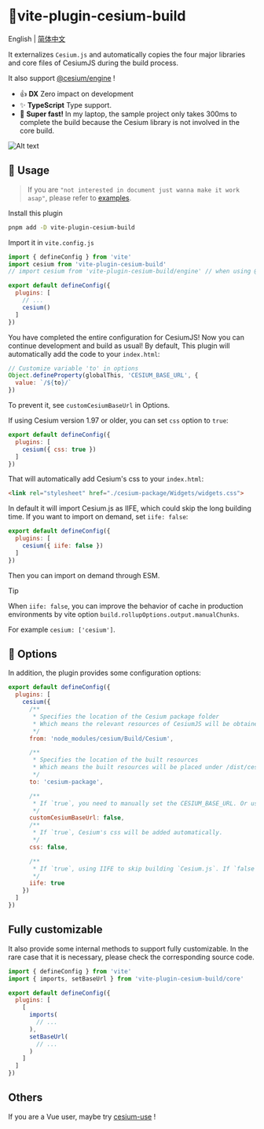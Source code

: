 # :tada:vite-plugin-cesium-build

English | [简体中文](/README.zh-CN.md)

It externalizes `Cesium.js` and automatically copies the four major libraries and core files of CesiumJS during the build process.

It also support [@cesium/engine](https://community.cesium.com/t/cesium-engine-and-cesium-widgets-are-now-available-for-testing/20898) !

- :+1: **DX** Zero impact on development
- :sparkles: **TypeScript** Type support.
- :rocket: **Super fast!** In my laptop, the sample project only takes 300ms to complete the build because the Cesium library is not involved in the core build.

![Alt text](readme-image.png)

## :memo: Usage

> If you are `"not interested in document just wanna make it work asap"`, please refer to [examples](https://github.com/s3xysteak/vite-plugin-cesium-build/tree/main/examples).

Install this plugin

```sh
pnpm add -D vite-plugin-cesium-build
```

Import it in `vite.config.js`

```javascript
import { defineConfig } from 'vite'
import cesium from 'vite-plugin-cesium-build'
// import cesium from 'vite-plugin-cesium-build/engine' // when using @cesium/engine

export default defineConfig({
  plugins: [
    // ...
    cesium()
  ]
})
```

You have completed the entire configuration for CesiumJS! Now you can continue development and build as usual!
By default, This plugin will automatically add the code to your `index.html`:

```javascript
// Customize variable 'to' in options
Object.defineProperty(globalThis, 'CESIUM_BASE_URL', {
  value: `/${to}/`
})
```

To prevent it, see `customCesiumBaseUrl` in Options.

If using Cesium version 1.97 or older, you can set `css` option to `true`:

```javascript
export default defineConfig({
  plugins: [
    cesium({ css: true })
  ]
})
```

That will automatically add Cesium's css to your `index.html`:

```html
<link rel="stylesheet" href="./cesium-package/Widgets/widgets.css">
```

In default it will import Cesium.js as IIFE, which could skip the long building time. If you want to import on demand, set `iife: false`:

```javascript
export default defineConfig({
  plugins: [
    cesium({ iife: false })
  ]
})
```

Then you can import on demand through ESM.

> [!TIP]
> When `iife: false`, you can improve the behavior of cache in production environments by vite option `build.rollupOptions.output.manualChunks`.
>
> For example `cesium: ['cesium']`.

## :wrench: Options

In addition, the plugin provides some configuration options:

```javascript
export default defineConfig({
  plugins: [
    cesium({
      /**
       * Specifies the location of the Cesium package folder
       * Which means the relevant resources of CesiumJS will be obtained from this folder
       */
      from: 'node_modules/cesium/Build/Cesium',

      /**
       * Specifies the location of the built resources
       * Which means the built resources will be placed under /dist/cesium-package/
       */
      to: 'cesium-package',

      /**
       * If `true`, you need to manually set the CESIUM_BASE_URL. Or use `string` to customize the base url directly.
       */
      customCesiumBaseUrl: false,
      /**
       * If `true`, Cesium's css will be added automatically.
       */
      css: false,

      /**
       * If `true`, using IIFE to skip building `Cesium.js`. If `false`, do not handle `Cesium.js`.
       */
      iife: true
    })
  ]
})
```

## Fully customizable

It also provide some internal methods to support fully customizable. In the rare case that it is necessary, please check the corresponding source code.

```js
import { defineConfig } from 'vite'
import { imports, setBaseUrl } from 'vite-plugin-cesium-build/core'

export default defineConfig({
  plugins: [
    [
      imports(
        // ...
      ),
      setBaseUrl(
        // ...
      )
    ]
  ]
})
```

## Others

If you are a Vue user, maybe try [cesium-use](https://s3xysteak.github.io/cesium-use/) !
